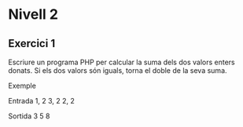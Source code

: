 # Nivell 2
## Exercici 1
Escriure un programa PHP per calcular la suma dels dos valors enters donats. Si els dos valors són iguals, torna el doble de la seva suma.

Exemple

Entrada
1, 2
3, 2
2, 2

Sortida
3
5
8
